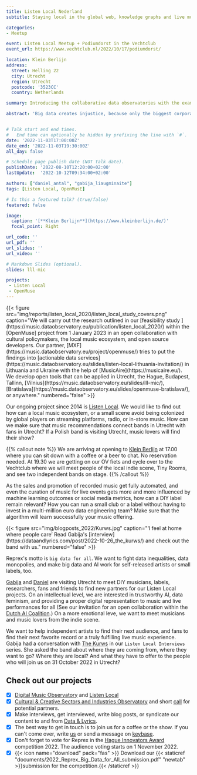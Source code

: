 ```yaml
---
title: Listen Local Nederland
subtitle: Staying local in the global web, knowledge graphs and live music

categories:
- Meetup

event: Listen Local Meetup + Podiumdorst in the Vechtclub
event_url: https://www.vechtclub.nl/2022/10/17/podiumdorst/

location: Klein Berlijn
address:
  street: Helling 22
  city: Utrecht
  region: Utrecht
  postcode: '3523CC'
  country: Netherlands

summary: Introducing the collaborative data observatories with the example of the music industry and sector.

abstract: 'Big data creates injustice, because only the biggest corporations, universities and governments can sustain long, systematic, and well-organized data collection. Reprex builds collaborative data ecosystems, communities, that can share resources and access legally open but not available data sources. Our flagship products are the Digital Music Observatory and Listen Local, a system that tries to prevent global platforms colonizing local ecosystems with AI.'


# Talk start and end times.
#   End time can optionally be hidden by prefixing the line with `#`.
date: '2022-11-03T17:00:00Z'
date_end: '2022-11-03T19:30:00Z'
all_day: false

# Schedule page publish date (NOT talk date).
publishDate: '2022-08-10T12:20:00+02:00'
lastUpdate:  '2022-10-12T09:34:00+02:00'

authors: ["daniel_antal", "gabija_liaugminaite"]
tags: [Listen Local, OpenMusE]

# Is this a featured talk? (true/false)
featured: false

image:
  caption: '[**Klein Berlijn**](https://www.kleinberlijn.de/)'
  focal_point: Right

url_code: ''
url_pdf: ''
url_slides: ''
url_video: ''

# Markdown Slides (optional).
slides: lll-mic

projects:
 - Listen Local
 - OpenMuse
---
```


<td style="text-align: center;">{{< figure src="img/reports/listen_local_2020/listen_local_study_covers.png" caption="We will carry out the research outlined in our [feasibility study ](https://music.dataobservatory.eu/publication/listen_local_2020/) within the [OpenMuse] project from 1 January 2023 in an open collaboration with cultural policymakers, the local music ecosystem, and open source developers. Our partner, [MXF](https://music.dataobservatory.eu/project/openmuse/) tries to put the findings into [actionable data services](https://music.dataobservatory.eu/slides/listen-local-lithuania-invitation/) in Lithuania and Ukraine with the help of [MusicAire](https://musicaire.eu/). We develop open tools that can be applied in Utrecht, the Hague, Budapest, Tallinn, [Vilnius](https://music.dataobservatory.eu/slides/lll-mic/), [Bratislava](https://music.dataobservatory.eu/slides/openmuse-bratislava/), or anywhere." numbered="false" >}}</td>

Our ongoing project since 2014 is [Listen Local](https://music.dataobservatory.eu/project/listen-local/).  We would like to find out how can a local music ecosystem, or a small scene avoid being colonized by global players on streaming platforms, radio, or in-store music.  How can we make sure that music recommendations connect bands in Utrecht with fans in Utrecht?  If a Polish band is visiting Utrecht, music lovers will find their show? 

{{% callout note %}}
We are arriving at opening to [Klein Berlijn](https://www.kleinberlijn.de/) at 17.00 where you can sit down with a coffee or a beer to chat. No reservation needed. At 19.30 we are getting on our OV fiets and cycle over to the Vechtclub where we will meet people of the local indie scene, Tiny Rooms, and see two independent bands on stage. 
{{% /callout %}}

As the sales and promotion of recorded music get fully automated, and even the curation of music for live events gets more and more influenced by machine learning outcomes or social media metrics, how can a DIY label remain relevant?  How you can run a small club or a label without having to invest in a multi-million euro data engineering team?  Make sure that the algorithm will learn successfully your music offering.

<td style="text-align: center;">{{< figure src="img/blogposts_2022/Kurws.jpg" caption="‘I feel at home where people care’ Read Gabija's [interview](https://dataandlyrics.com/post/2022-10-26_the_kurws/) and check out the band with us." numbered="false" >}}</td>

Reprex's motto is `big data for all`. We want to fight data inequalities, data monopolies, and make big data and AI work for self-released artists or small labels, too. 

[Gabija](/authors/gabija_liaugminaite/) and [Daniel](/authors/daniel_antal/) are visiting Utrecht to meet DIY musicians, labels, researchers, fans and friends to find new partners for our Listen Local projects. On an intellectual level, we are interested in trustworthy AI, data feminism, and providing a proper digital representation to music and live performances for all (See our invitation for an open collaboration within the [Dutch AI Coalition](event/2022-09-22_dutch_ai_coalition/).)  On a more emotional leve, we want to meet musicians and music lovers from the indie scene.

We want to help independent artists to find their next audience, and fans to find their next favorite record or a truly fulfilling live music experience. Gabija had a conversation with [The Kurws]((https://dataandlyrics.com/post/2022-10-26_the_kurws/) ) in our `Listen Local Interviews` series.  She asked the band about where they are coming from, where they want to go?  Where they are local? And what they have to offer to the people who will join us on 31 October 2022 in Utrecht?

## Check out our projects
- [x] [Digital Music Observatory](https://music.dataobservatory.eu/) and [Listen Local](https://music.dataobservatory.eu/project/listen-local/)
- [x] [Cultural & Creative Sectors and Industries Observatory](https://ccsi.dataobservatory.eu/) and short [call](https://ccsi.dataobservatory.eu/documents/Reprex-CCSI-2022.pdf) for potential partners.
- [x] Make interviews, get interviewed, write blog posts, or syndicate our content to and from [Data & Lyrics](https://dataandlyrics.com/).
- [x] The best way to get in touch is to join us for a coffee or the show.  If you can't come over, write [us](https://reprex.nl/#contact) or send a message on [keybase](https://keybase.io/team/reprexcommunity).
- [x] Don't forget to vote for Reprex in the [Hague Innovators Award](https://reprex.nl/post/2022-09-13-the-hague-innovators-award/) competition 2022. The audience voting starts on 1 November 2022. 
- [x] {{< icon name="download" pack="fas" >}} Download our {{< staticref "documents/2022_Reprex_Big_Data_for_All_submission.pdf" "newtab" >}}submission for the competition.{{< /staticref >}}
